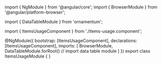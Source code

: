 import { NgModule } from '@angular/core';
import { BrowserModule } from '@angular/platform-browser';
  
import { DataTableModule } from 'ornamentum';
  
import { ItemsUsageComponent } from './items-usage.component';

@NgModule({
 bootstrap: [ItemsUsageComponent],
 declarations: [ItemsUsageComponent],
 imports: [
    BrowserModule, 
    DataTableModule.forRoot() // import data table module
  ]
})
export class ItemsUsageModule {
}
